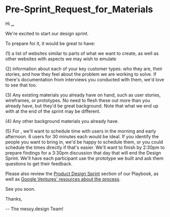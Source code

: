 # Pre-Sprint\_Request\_for\_Materials

Hi **\_**,

We're excited to start our design sprint.

To prepare for it, it would be great to have:

\(1\) a list of websites similar to parts of what we want to create, as well as other websites with aspects we may wish to emulate

\(2\) information about each of your key customer types: who they are, their stories, and how they feel about the problem we are working to solve. If there's documentation from interviews you conducted with them, we'd love to see that too.

\(3\) Any existing materials you already have on hand, such as user stories, wireframes, or prototypes. No need to flesh these out more than you already have, but they'd be great background. Note that what we end up with at the end of the sprint may be different.

\(4\) Any other background materials you already have.

\(5\) For , we'll want to schedule time with users in the morning and early afternoon. 6 users for 30 minutes each would be ideal. If you identify the people you want to bring in, we'd be happy to schedule them, or you could schedule the times directly if that's easier. We'll want to finish by 2:30pm to prepare findings for a 3:30pm discussion that day that will end the Design Sprint. We'll have each participant use the prototype we built and ask them questions to get their feedback.

Please also review the [Product Design Sprint](https://messy.studio/playbook/product-design-sprint/introduction) section of our Playbook, as well as [Google Ventures' resources about the process](http://www.gv.com/sprint/).

See you soon.

Thanks,

-- The messy.design Team!

